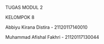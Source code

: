 TUGAS MODUL 2

KELOMPOK 8

Abbiyu Kirana Distira - 21120117140010

Muhammad Afishal Fakhri - 21120117130044

